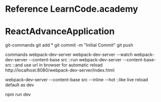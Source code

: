 # Reference LearnCode.academy
# ReactAdvanceApplication
git-commands
git add *
git commit -m "Initial Commit"
git push

commands
webpack-dev-server
webpack-dev-server --watch
webpack-dev-server --content-base src
::run
webpack-dev-server --content-base-src
::and use url in browser for automatic reload
http://localhost:8080/webpack-dev-server/index.html

webpack-dev-server --content-base src --inline --hot
::like live reload default as dev


npm run dev

